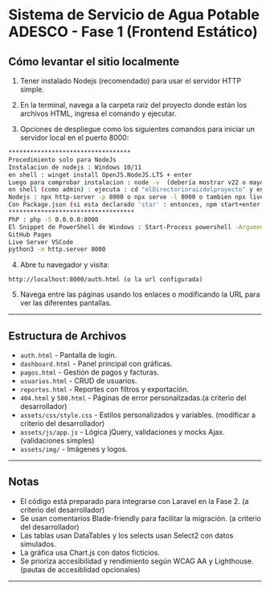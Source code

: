 # Sistema de Servicio de Agua Potable ADESCO - Fase 1 (Frontend Estático)

## Cómo levantar el sitio localmente

1. Tener instalado Nodejs (recomendado) para usar el servidor HTTP simple.

2. En la terminal, navega a la carpeta raíz del proyecto donde están los archivos HTML, ingresa el comando y ejecutar.

3. Opciones de despliegue como los siguientes comandos para iniciar un servidor local en el puerto 8000:

```bash
**********************************
Procedimiento solo para NodeJs
Instalacion de nodejs : Windows 10/11
en shell : winget install OpenJS.NodeJS.LTS + enter
Luego para comprobar instalacion : node -v  (debería mostrar v22 o mayor (o la LTS del momento) o npm -v debería mostrar 10 o mayor)
en shell (como admin) : ejecuta : cd "elDirectorioraizdelproyecto" y enter, luego ejecutar los demas comandos
Nodejs : npx http-server -p 8000 o npx serve -l 8000 o tambien npx live-server --port=8000 luego abre http://localhost:8000
Con Package.json (si esta declarado 'star' : entonces, npm start+enter en shell (como administrador) 
***********************************
PhP : php -S 0.0.0.0:8000
El Snippet de PowerShell de Windows : Start-Process powershell -ArgumentList Start-WebServer 8000
GitHub Pages
Live Server VSCode
python3 -m http.server 8000
```

4. Abre tu navegador y visita:

```
http://localhost:8000/auth.html (o la url configurada)
```

5. Navega entre las páginas usando los enlaces o modificando la URL para ver las diferentes pantallas.

---

## Estructura de Archivos 

- `auth.html` - Pantalla de login.
- `dashboard.html` - Panel principal con gráficas.
- `pagos.html` - Gestión de pagos y facturas.
- `usuarios.html` - CRUD de usuarios.
- `reportes.html` - Reportes con filtros y exportación.
- `404.html` y `500.html` - Páginas de error personalizadas.(a criterio del desarrollador)
- `assets/css/style.css` - Estilos personalizados y variables. (modificar a criterio del desarrollador)
- `assets/js/app.js` - Lógica jQuery, validaciones y mocks Ajax. (validaciones simples)
- `assets/img/` - Imágenes y logos.

---

## Notas

- El código está preparado para integrarse con Laravel en la Fase 2. (a criterio del desarrollador)
- Se usan comentarios Blade-friendly para facilitar la migración. (a criterio del desarrollador)
- Las tablas usan DataTables y los selects usan Select2 con datos simulados.
- La gráfica usa Chart.js con datos ficticios.
- Se prioriza accesibilidad y rendimiento según WCAG AA y Lighthouse. (pautas de accesiblidad opcionales)

---
